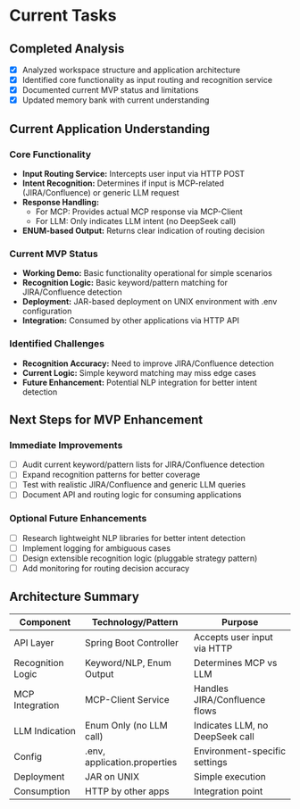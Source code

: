 # Current Tasks

## Completed Analysis
- [x] Analyzed workspace structure and application architecture
- [x] Identified core functionality as input routing and recognition service
- [x] Documented current MVP status and limitations
- [x] Updated memory bank with current understanding

## Current Application Understanding

### Core Functionality
- **Input Routing Service:** Intercepts user input via HTTP POST
- **Intent Recognition:** Determines if input is MCP-related (JIRA/Confluence) or generic LLM request
- **Response Handling:** 
  - For MCP: Provides actual MCP response via MCP-Client
  - For LLM: Only indicates LLM intent (no DeepSeek call)
- **ENUM-based Output:** Returns clear indication of routing decision

### Current MVP Status
- **Working Demo:** Basic functionality operational for simple scenarios
- **Recognition Logic:** Basic keyword/pattern matching for JIRA/Confluence detection
- **Deployment:** JAR-based deployment on UNIX environment with .env configuration
- **Integration:** Consumed by other applications via HTTP API

### Identified Challenges
- **Recognition Accuracy:** Need to improve JIRA/Confluence detection
- **Current Logic:** Simple keyword matching may miss edge cases
- **Future Enhancement:** Potential NLP integration for better intent detection

## Next Steps for MVP Enhancement

### Immediate Improvements
- [ ] Audit current keyword/pattern lists for JIRA/Confluence detection
- [ ] Expand recognition patterns for better coverage
- [ ] Test with realistic JIRA/Confluence and generic LLM queries
- [ ] Document API and routing logic for consuming applications

### Optional Future Enhancements
- [ ] Research lightweight NLP libraries for better intent detection
- [ ] Implement logging for ambiguous cases
- [ ] Design extensible recognition logic (pluggable strategy pattern)
- [ ] Add monitoring for routing decision accuracy

## Architecture Summary

| Component | Technology/Pattern | Purpose |
|-----------|-------------------|---------|
| API Layer | Spring Boot Controller | Accepts user input via HTTP |
| Recognition Logic | Keyword/NLP, Enum Output | Determines MCP vs LLM |
| MCP Integration | MCP-Client Service | Handles JIRA/Confluence flows |
| LLM Indication | Enum Only (no LLM call) | Indicates LLM, no DeepSeek call |
| Config | .env, application.properties | Environment-specific settings |
| Deployment | JAR on UNIX | Simple execution |
| Consumption | HTTP by other apps | Integration point | 
